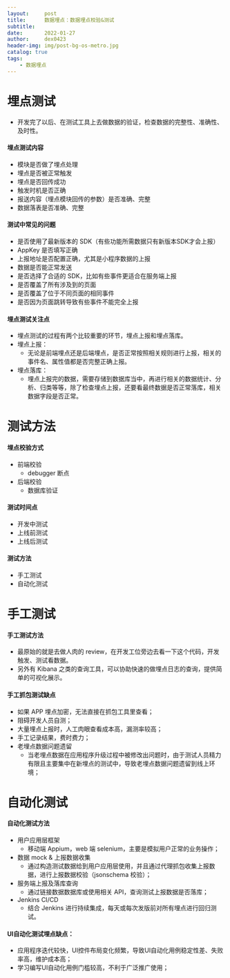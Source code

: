 ```yaml
---
layout:     post
title:      数据埋点：数据埋点校验&测试
subtitle:   
date:       2022-01-27
author:     dex0423
header-img: img/post-bg-os-metro.jpg
catalog: true
tags:
    - 数据埋点
---
```


# 埋点测试

- 开发完了以后、在测试工具上去做数据的验证，检查数据的完整性、准确性、及时性。

#### 埋点测试内容

- 模块是否做了埋点处理
- 埋点是否被正常触发
- 埋点是否回传成功
- 触发时机是否正确
- 报送内容（埋点模块回传的参数）是否准确、完整
- 数据落表是否准确、完整

#### 测试中常见的问题

- 是否使用了最新版本的 SDK（有些功能所需数据只有新版本SDK才会上报）
- AppKey 是否填写正确
- 上报地址是否配置正确，尤其是小程序数据的上报
- 数据是否能正常发送
- 是否选择了合适的 SDK，比如有些事件更适合在服务端上报
- 是否覆盖了所有涉及到的页面
- 是否覆盖了位于不同页面的相同事件
- 是否因为页面跳转导致有些事件不能完全上报


#### 埋点测试关注点

- 埋点测试的过程有两个比较重要的环节，埋点上报和埋点落库。
- 埋点上报：
  - 无论是前端埋点还是后端埋点，是否正常按照相关规则进行上报，相关的事件名、属性值都是否完整正确上报。
- 埋点落库：
  - 埋点上报完的数据，需要存储到数据库当中，再进行相关的数据统计、分析、归类等等，除了检查埋点上报，还要看最终数据是否正常落库，相关数据字段是否正常。


# 测试方法

#### 埋点校验方式

- 前端校验
    - debugger 断点
- 后端校验
    - 数据库验证

#### 测试时间点

- 开发中测试
- 上线前测试
- 上线后测试

#### 测试方法

- 手工测试
- 自动化测试

# 手工测试

#### 手工测试方法

- 最原始的就是去做人肉的 review，在开发工位旁边去看一下这个代码，开发触发、测试看数据。
- 另外有 Kibana 之类的查询工具，可以协助快速的做埋点日志的查询，提供简单的可视化展示。

#### 手工抓包测试缺点

- 如果 APP 埋点加密，无法直接在抓包工具里查看；
- 阻碍开发人员自测；
- 大量埋点上报时，人工肉眼查看成本高，漏测率较高；
- 手工记录结果，费时费力；
- 老埋点数据问题遗留
  - 当老埋点数据在应用程序升级过程中被修改出问题时，由于测试人员精力有限且主要集中在新埋点的测试中，导致老埋点数据问题遗留到线上环境；


# 自动化测试

#### 自动化测试方法

- 用户应用层框架
  - 移动端 Appium，web 端 selenium，主要是模拟用户正常的业务操作；
- 数据 mock & 上报数据收集
  - 通过构造测试数据给到用户应用层使用，并且通过代理抓包收集上报数据，进行上报数据校验（jsonschema 校验）；
- 服务端上报及落库查询
  - 通过链接数据数据库或使用相关 API，查询测试上报数据是否落库；
- Jenkins CI/CD
  - 结合 Jenkins 进行持续集成，每天或每次发版前对所有埋点进行回归测试。

#### UI自动化测试埋点缺点：

- 应用程序迭代较快，UI控件布局变化频繁，导致UI自动化用例稳定性差、失败率高，维护成本高；
- 学习编写UI自动化用例门槛较高，不利于广泛推广使用；

